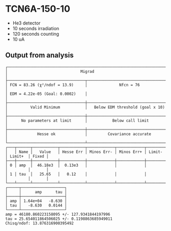 # TCN6A-150-10

* He3 detector
* 10 seconds irradiation
* 120 seconds counting
* 10 uA

## Output from analysis


    ┌─────────────────────────────────────────────────────────────────────────┐
    │                                Migrad                                   │
    ├──────────────────────────────────┬──────────────────────────────────────┤
    │ FCN = 83.26 (χ²/ndof = 13.9)     │              Nfcn = 76               │
    │ EDM = 4.22e-05 (Goal: 0.0002)    │                                      │
    ├──────────────────────────────────┼──────────────────────────────────────┤
    │          Valid Minimum           │   Below EDM threshold (goal x 10)    │
    ├──────────────────────────────────┼──────────────────────────────────────┤
    │      No parameters at limit      │           Below call limit           │
    ├──────────────────────────────────┼──────────────────────────────────────┤
    │             Hesse ok             │         Covariance accurate          │
    └──────────────────────────────────┴──────────────────────────────────────┘
    ┌───┬──────┬───────────┬───────────┬────────────┬────────────┬─────────┬─────────┬───────┐
    │   │ Name │   Value   │ Hesse Err │ Minos Err- │ Minos Err+ │ Limit-  │ Limit+  │ Fixed │
    ├───┼──────┼───────────┼───────────┼────────────┼────────────┼─────────┼─────────┼───────┤
    │ 0 │ amp  │  46.18e3  │  0.13e3   │            │            │         │         │       │
    │ 1 │ tau  │   25.65   │   0.12    │            │            │         │         │       │
    └───┴──────┴───────────┴───────────┴────────────┴────────────┴─────────┴─────────┴───────┘
    ┌─────┬───────────────────┐
    │     │      amp      tau │
    ├─────┼───────────────────┤
    │ amp │ 1.64e+04   -8.630 │
    │ tau │   -8.630   0.0144 │
    └─────┴───────────────────┘
    amp = 46180.860223158095 +/- 127.9341844197996
    tau = 25.654011864506025 +/- 0.1198863685949011
    Chisq/ndof: 13.876316900395492
